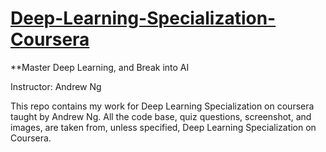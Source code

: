 # [Deep-Learning-Specialization-Coursera](https://www.coursera.org/specializations/deep-learning)

**Master Deep Learning, and Break into AI

Instructor: Andrew Ng

This repo contains my work for Deep Learning Specialization on coursera taught by Andrew Ng. All the code base, quiz questions, screenshot, and images, are taken from, unless specified, Deep Learning Specialization on Coursera.
